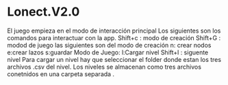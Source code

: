 # Lonect.V2.0

El juego empieza en el modo de interacción principal 
Los siguientes son los comandos para interactuar con la app.
Shift+c : modo de creación
Shift+G : modod de juego 
 las siguientes son del modo de creación
  n: crear nodos
  e:crear lazos
  s:guardar
 Modo de Juego:
  l:Cargar nivel
  Shift+l : siguente nivel
 Para cargar un nivel hay que seleccionar el folder donde estan los tres archivos .csv del nivel.
 Los niveles se almacenan como tres archivos conetnidos en una carpeta separada .
